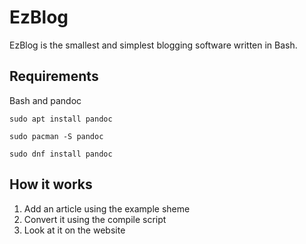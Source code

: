 # EzBlog
EzBlog is the smallest and simplest blogging software written in Bash.

## Requirements
Bash and pandoc

```
sudo apt install pandoc

sudo pacman -S pandoc

sudo dnf install pandoc
```

## How it works
1. Add an article using the example sheme
2. Convert it using the compile script
3. Look at it on the website
